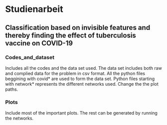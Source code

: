 # Studienarbeit
## Classification based on invisible features and thereby finding the effect of tuberculosis vaccine on COVID-19

### Codes_and_dataset 
Includes all the codes and the data set used. 
The data set includes both raw and complied data for the problem in csv format. 
All the python files beggining with covid* are used to form the data set.
Python files starting with network* represents the different networks used. Change the the plot paths.

### Plots 
Include most of the important plots. The rest can be generated by running the networks.
